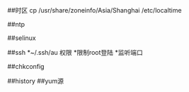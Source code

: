 ##时区
cp /usr/share/zoneinfo/Asia/Shanghai /etc/localtime

##ntp

##selinux

##ssh
*~/.ssh/au 权限
*限制root登陆
*监听端口

##chkconfig

##history
##yum源
